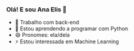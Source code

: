 ### Olá! E sou Ana Elis 👋

- 🔭 Trabalho com back-end
- 🌱 Estou aprendendo a programar com Python
- 😄 Pronomes: ela/dela
- ⚡ Estou interessada em Machine Learning

